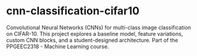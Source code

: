 # cnn-classification-cifar10
Convolutional Neural Networks (CNNs) for multi-class image classification on CIFAR-10. This project explores a baseline model, feature variations, custom CNN blocks, and a student-designed architecture. Part of the PPGEEC2318 - Machine Learning course.
